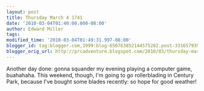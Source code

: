 ```yaml
---
layout: post
title: Thursday March 4 1741
date: '2010-03-04T01:40:00.000-08:00'
author: Edward Miller
tags: 
modified_time: '2010-03-04T01:49:31.997-08:00'
blogger_id: tag:blogger.com,1999:blog-650763852144575282.post-3316579391812354385
blogger_orig_url: http://prcadventure.blogspot.com/2010/03/thursday-march-4-1741.html
---
```


Another day done: gonna squander my evening playing a computer game, buahahaha. This weekend, though, I'm going to go rollerblading in Century Park, because I've bought some blades recently: so hope for good weather!
